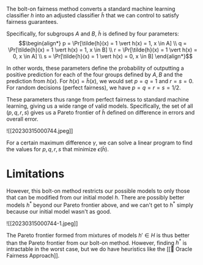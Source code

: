 The bolt-on fairness method converts a standard machine learning classifier $h$ into an adjusted classifier $\tilde{h}$ that we can control to satisfy fairness guarantees.

Specifically, for subgroups $A$ and $B$, $\tilde{h}$ is defined by four parameters: $$\begin{align*} p = \Pr[\tilde{h}(x) = 1 \vert h(x) = 1, x \in A] \\ q = \Pr[\tilde{h}(x) = 1 \vert h(x) = 1, x \in B] \\ r = \Pr[\tilde{h}(x) = 1 \vert h(x) = 0, x \in A] \\ s = \Pr[\tilde{h}(x) = 1 \vert h(x) = 0, x \in B] \end{align*}$$

In other words, these parameters define the probability of outputting a positive prediction for each of the four groups defined by $A, B$ and the prediction from $h(x)$. For $h(x) = \tilde{h}(x)$, we would set $p = q = 1$ and $r = s = 0$. For random decisions (perfect fairness), we have $p = q = r = s = 1/2$.

These parameters thus range from perfect fairness to standard machine learning, giving us a wide range of valid models. Specifically, the set of all $(p, q, r, s)$ gives us a Pareto frontier of $\tilde{h}$ defined on difference in errors and overall error.

![[20230315000744.jpeg]]

For a certain maximum difference $\gamma$, we can solve a linear program to find the values for $p, q, r, s$ that minimize $\epsilon(\tilde{h})$.

# Limitations
However, this bolt-on method restricts our possible models to only those that can be modified from our initial model $h$. There are possibly better models $h^*$ beyond our Pareto frontier above, and we can't get to $h^*$ simply because our initial model wasn't as good.

![[20230315000744-1.jpeg]]

The Pareto frontier formed from mixtures of models $h' \in H$ is thus better than the Pareto frontier from our bolt-on method. However, finding $h^*$ is intractable in the worst case, but we do have heuristics like the [[🔮 Oracle Fairness Approach]].